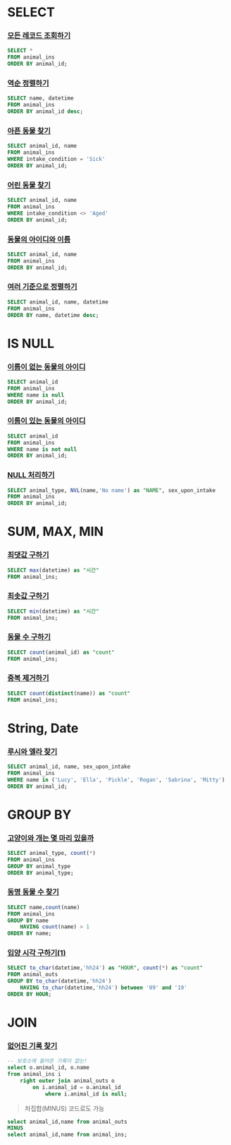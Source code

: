 # SELECT
### [모든 레코드 조회하기](https://programmers.co.kr/learn/courses/30/lessons/59034?language=oracle)
```sql
SELECT *
FROM animal_ins
ORDER BY animal_id;
```
### [역순 정렬하기](https://programmers.co.kr/learn/courses/30/lessons/59035)
```sql
SELECT name, datetime
FROM animal_ins
ORDER BY animal_id desc;
```
### [아픈 동물 찾기](https://programmers.co.kr/learn/courses/30/lessons/59036)
```sql
SELECT animal_id, name
FROM animal_ins
WHERE intake_condition = 'Sick'
ORDER BY animal_id;
```
### [어린 동물 찾기](https://programmers.co.kr/learn/courses/30/lessons/59037)
```sql
SELECT animal_id, name
FROM animal_ins
WHERE intake_condition <> 'Aged'
ORDER BY animal_id;
```
### [동물의 아이디와 이름](https://programmers.co.kr/learn/courses/30/lessons/59403)
```sql
SELECT animal_id, name
FROM animal_ins
ORDER BY animal_id;
```
### [여러 기준으로 정렬하기](https://programmers.co.kr/learn/courses/30/lessons/59404)
```sql
SELECT animal_id, name, datetime
FROM animal_ins
ORDER BY name, datetime desc;
```

# IS NULL
### [이름이 없는 동물의 아이디](https://programmers.co.kr/learn/courses/30/lessons/59039)
```sql
SELECT animal_id
FROM animal_ins
WHERE name is null
ORDER BY animal_id;
```
### [이름이 있는 동물의 아이디](https://programmers.co.kr/learn/courses/30/lessons/59407)
```sql
SELECT animal_id
FROM animal_ins
WHERE name is not null
ORDER BY animal_id;
```
### [NULL 처리하기](https://programmers.co.kr/learn/courses/30/lessons/59410)
```sql
SELECT animal_type, NVL(name,'No name') as "NAME", sex_upon_intake
FROM animal_ins
ORDER BY animal_id;
```

# SUM, MAX, MIN
### [최댓값 구하기](https://programmers.co.kr/learn/courses/30/lessons/59415)
```sql
SELECT max(datetime) as "시간"
FROM animal_ins;
```
### [최솟값 구하기](https://programmers.co.kr/learn/courses/30/lessons/59415)
```sql
SELECT min(datetime) as "시간"
FROM animal_ins;
```
### [동물 수 구하기](https://programmers.co.kr/learn/courses/30/lessons/59406)
```sql
SELECT count(animal_id) as "count"
FROM animal_ins;
```
### [중복 제거하기](https://programmers.co.kr/learn/courses/30/lessons/59408)
```sql
SELECT count(distinct(name)) as "count"
FROM animal_ins;
```

# String, Date
### [루시와 엘라 찾기](https://programmers.co.kr/learn/courses/30/lessons/59046)
```sql
SELECT animal_id, name, sex_upon_intake
FROM animal_ins
WHERE name in ('Lucy', 'Ella', 'Pickle', 'Rogan', 'Sabrina', 'Mitty')
ORDER BY animal_id;
```

# GROUP BY
### [고양이와 개는 몇 마리 있을까](https://programmers.co.kr/learn/courses/30/lessons/59040)
```sql
SELECT animal_type, count(*)
FROM animal_ins
GROUP BY animal_type
ORDER BY animal_type;
```

### [동명 동물 수 찾기](https://programmers.co.kr/learn/courses/30/lessons/59041)
```sql
SELECT name,count(name)
FROM animal_ins
GROUP BY name
    HAVING count(name) > 1
ORDER BY name;
```

### [입양 시각 구하기(1)](https://programmers.co.kr/learn/courses/30/lessons/59412)
```sql
SELECT to_char(datetime,'hh24') as "HOUR", count(*) as "count"
FROM animal_outs
GROUP BY to_char(datetime,'hh24')
    HAVING to_char(datetime,'hh24') between '09' and '19'
ORDER BY HOUR;
```

# JOIN
### [없어진 기록 찾기](https://programmers.co.kr/learn/courses/30/lessons/59042)
```sql
-- 보호소에 들어온 기록이 없는!
select o.animal_id, o.name
from animal_ins i
    right outer join animal_outs o
        on i.animal_id = o.animal_id
            where i.animal_id is null;
```
> 차집합(MINUS) 코드로도 가능
```sql
select animal_id,name from animal_outs
MINUS
select animal_id,name from animal_ins;
```
